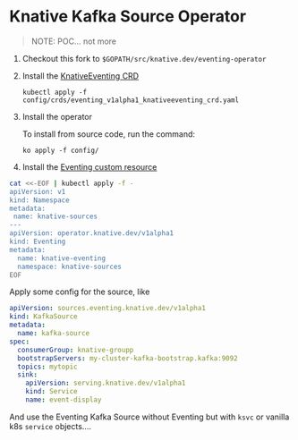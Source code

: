 # Knative Kafka Source Operator

>NOTE: POC... not more

1. Checkout this fork to `$GOPATH/src/knative.dev/eventing-operator`

1. Install the
   [KnativeEventing CRD](config/crds/eventing_v1alpha1_knativeeventing_crd.yaml)

   ```
   kubectl apply -f config/crds/eventing_v1alpha1_knativeeventing_crd.yaml
   ```

1. Install the operator

   To install from source code, run the command:

   ```
   ko apply -f config/
   ```

1. Install the
   [Eventing custom resource](#the-eventing-custom-resource)

```sh
cat <<-EOF | kubectl apply -f -
apiVersion: v1
kind: Namespace
metadata:
 name: knative-sources
---
apiVersion: operator.knative.dev/v1alpha1
kind: Eventing
metadata:
  name: knative-eventing
  namespace: knative-sources
EOF
```


Apply some config for the source, like

```yaml
apiVersion: sources.eventing.knative.dev/v1alpha1
kind: KafkaSource
metadata:
  name: kafka-source
spec:
  consumerGroup: knative-groupp
  bootstrapServers: my-cluster-kafka-bootstrap.kafka:9092
  topics: mytopic
  sink:
    apiVersion: serving.knative.dev/v1alpha1
    kind: Service
    name: event-display
```

And use the Eventing Kafka Source without Eventing but with `ksvc` or vanilla k8s `service` objects....


